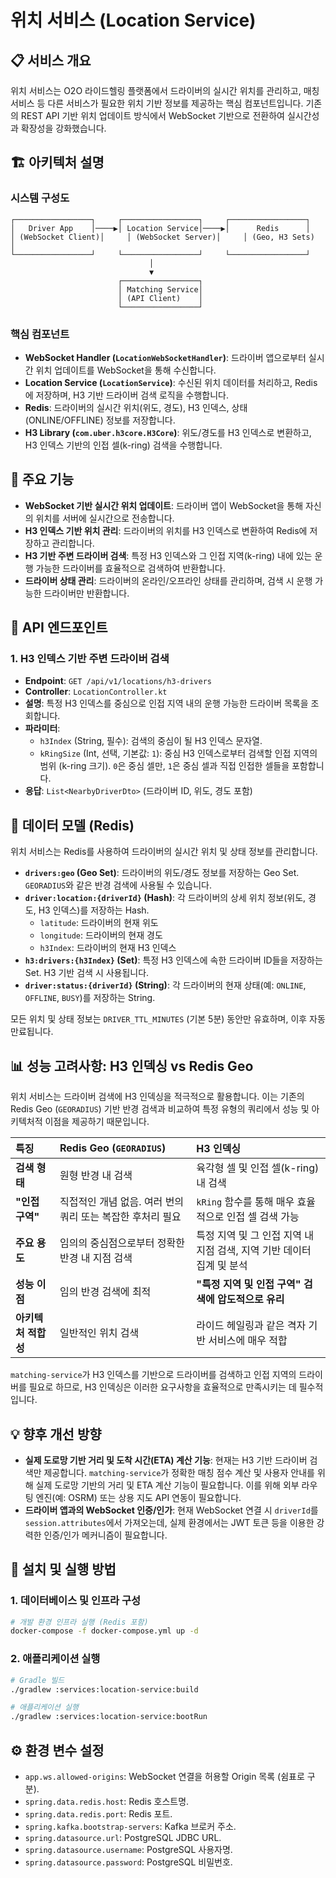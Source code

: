 # 위치 서비스 (Location Service)

## 📋 서비스 개요

위치 서비스는 O2O 라이드헬링 플랫폼에서 드라이버의 실시간 위치를 관리하고, 매칭 서비스 등 다른 서비스가 필요한 위치 기반 정보를 제공하는 핵심 컴포넌트입니다. 기존의 REST API 기반 위치 업데이트 방식에서 WebSocket 기반으로 전환하여 실시간성과 확장성을 강화했습니다.

## 🏗️ 아키텍처 설명

### 시스템 구성도

```
┌─────────────────┐     ┌─────────────────┐     ┌─────────────────┐
│   Driver App    │────▶│ Location Service│────▶│      Redis      │
│ (WebSocket Client)│     │ (WebSocket Server)│     │ (Geo, H3 Sets)  │
└─────────────────┘     └─────────────────┘     └─────────────────┘
                               │
                               ▼
                        ┌─────────────────┐
                        │ Matching Service│
                        │ (API Client)    │
                        └─────────────────┘
```

### 핵심 컴포넌트

-   **WebSocket Handler (`LocationWebSocketHandler`)**: 드라이버 앱으로부터 실시간 위치 업데이트를 WebSocket을 통해 수신합니다.
-   **Location Service (`LocationService`)**: 수신된 위치 데이터를 처리하고, Redis에 저장하며, H3 기반 드라이버 검색 로직을 수행합니다.
-   **Redis**: 드라이버의 실시간 위치(위도, 경도), H3 인덱스, 상태(ONLINE/OFFLINE) 정보를 저장합니다.
-   **H3 Library (`com.uber.h3core.H3Core`)**: 위도/경도를 H3 인덱스로 변환하고, H3 인덱스 기반의 인접 셀(k-ring) 검색을 수행합니다.

## 🚀 주요 기능

-   **WebSocket 기반 실시간 위치 업데이트**: 드라이버 앱이 WebSocket을 통해 자신의 위치를 서버에 실시간으로 전송합니다.
-   **H3 인덱스 기반 위치 관리**: 드라이버의 위치를 H3 인덱스로 변환하여 Redis에 저장하고 관리합니다.
-   **H3 기반 주변 드라이버 검색**: 특정 H3 인덱스와 그 인접 지역(k-ring) 내에 있는 운행 가능한 드라이버를 효율적으로 검색하여 반환합니다.
-   **드라이버 상태 관리**: 드라이버의 온라인/오프라인 상태를 관리하며, 검색 시 운행 가능한 드라이버만 반환합니다.

## 📡 API 엔드포인트

### 1. H3 인덱스 기반 주변 드라이버 검색

-   **Endpoint**: `GET /api/v1/locations/h3-drivers`
-   **Controller**: `LocationController.kt`
-   **설명**: 특정 H3 인덱스를 중심으로 인접 지역 내의 운행 가능한 드라이버 목록을 조회합니다.
-   **파라미터**:
    -   `h3Index` (String, 필수): 검색의 중심이 될 H3 인덱스 문자열.
    -   `kRingSize` (Int, 선택, 기본값: `1`): 중심 H3 인덱스로부터 검색할 인접 지역의 범위 (k-ring 크기). `0`은 중심 셀만, `1`은 중심 셀과 직접 인접한 셀들을 포함합니다.
-   **응답**: `List<NearbyDriverDto>` (드라이버 ID, 위도, 경도 포함)

## 💾 데이터 모델 (Redis)

위치 서비스는 Redis를 사용하여 드라이버의 실시간 위치 및 상태 정보를 관리합니다.

-   **`drivers:geo` (Geo Set)**: 드라이버의 위도/경도 정보를 저장하는 Geo Set. `GEORADIUS`와 같은 반경 검색에 사용될 수 있습니다.
-   **`driver:location:{driverId}` (Hash)**: 각 드라이버의 상세 위치 정보(위도, 경도, H3 인덱스)를 저장하는 Hash.
    -   `latitude`: 드라이버의 현재 위도
    -   `longitude`: 드라이버의 현재 경도
    -   `h3Index`: 드라이버의 현재 H3 인덱스
-   **`h3:drivers:{h3Index}` (Set)**: 특정 H3 인덱스에 속한 드라이버 ID들을 저장하는 Set. H3 기반 검색 시 사용됩니다.
-   **`driver:status:{driverId}` (String)**: 각 드라이버의 현재 상태(예: `ONLINE`, `OFFLINE`, `BUSY`)를 저장하는 String.

모든 위치 및 상태 정보는 `DRIVER_TTL_MINUTES` (기본 5분) 동안만 유효하며, 이후 자동 만료됩니다.

## 📊 성능 고려사항: H3 인덱싱 vs Redis Geo

위치 서비스는 드라이버 검색에 H3 인덱싱을 적극적으로 활용합니다. 이는 기존의 Redis Geo (`GEORADIUS`) 기반 반경 검색과 비교하여 특정 유형의 쿼리에서 성능 및 아키텍처적 이점을 제공하기 때문입니다.

| 특징             | Redis Geo (`GEORADIUS`)                               | H3 인덱싱                                                              |
| :--------------- | :---------------------------------------------------- | :--------------------------------------------------------------------- |
| **검색 형태**    | 원형 반경 내 검색                                     | 육각형 셀 및 인접 셀(k-ring) 내 검색                                   |
| **"인접 구역"**  | 직접적인 개념 없음. 여러 번의 쿼리 또는 복잡한 후처리 필요 | `kRing` 함수를 통해 매우 효율적으로 인접 셀 검색 가능                  |
| **주요 용도**    | 임의의 중심점으로부터 정확한 반경 내 지점 검색        | 특정 지역 및 그 인접 지역 내 지점 검색, 지역 기반 데이터 집계 및 분석 |
| **성능 이점**    | 임의 반경 검색에 최적                                 | **"특정 지역 및 인접 구역" 검색에 압도적으로 유리**                    |
| **아키텍처 적합성** | 일반적인 위치 검색                                    | 라이드 헤일링과 같은 격자 기반 서비스에 매우 적합                      |

`matching-service`가 H3 인덱스를 기반으로 드라이버를 검색하고 인접 지역의 드라이버를 필요로 하므로, H3 인덱싱은 이러한 요구사항을 효율적으로 만족시키는 데 필수적입니다.

## 💡 향후 개선 방향

-   **실제 도로망 기반 거리 및 도착 시간(ETA) 계산 기능**: 현재는 H3 기반 드라이버 검색만 제공합니다. `matching-service`가 정확한 매칭 점수 계산 및 사용자 안내를 위해 실제 도로망 기반의 거리 및 ETA 계산 기능이 필요합니다. 이를 위해 외부 라우팅 엔진(예: OSRM) 또는 상용 지도 API 연동이 필요합니다.
-   **드라이버 앱과의 WebSocket 인증/인가**: 현재 WebSocket 연결 시 `driverId`를 `session.attributes`에서 가져오는데, 실제 환경에서는 JWT 토큰 등을 이용한 강력한 인증/인가 메커니즘이 필요합니다.

## 🚀 설치 및 실행 방법

### 1. 데이터베이스 및 인프라 구성

```bash
# 개발 환경 인프라 실행 (Redis 포함)
docker-compose -f docker-compose.yml up -d
```

### 2. 애플리케이션 실행

```bash
# Gradle 빌드
./gradlew :services:location-service:build

# 애플리케이션 실행
./gradlew :services:location-service:bootRun
```

## ⚙️ 환경 변수 설정

-   `app.ws.allowed-origins`: WebSocket 연결을 허용할 Origin 목록 (쉼표로 구분).
-   `spring.data.redis.host`: Redis 호스트명.
-   `spring.data.redis.port`: Redis 포트.
-   `spring.kafka.bootstrap-servers`: Kafka 브로커 주소.
-   `spring.datasource.url`: PostgreSQL JDBC URL.
-   `spring.datasource.username`: PostgreSQL 사용자명.
-   `spring.datasource.password`: PostgreSQL 비밀번호.

